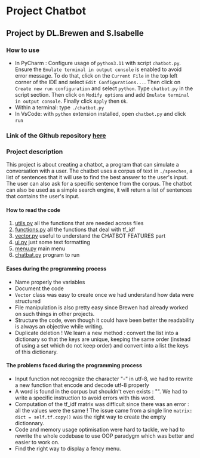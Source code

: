 # Project Chatbot
## Project by DL.Brewen and S.Isabelle

### How to use

- In PyCharm :
Configure usage of `python3.11` with script `chatbot.py`. Ensure the `Emulate terminal in output console` is enabled to avoid error message. To do that, click on the `Current File` in the top left corner of the IDE and select `Edit Configurations...`. Then click on `Create new run configuration` and select `python`. Type `chatbot.py` in the script section. Then click on `Modify options` and add `Emulate terminal in output console`. Finally click `Apply` then `Ok`.
- Within a terminal: type `./chatbot.py`
- In VsCode: with `python` extension installed, open `chatbot.py` and click `run`

### Link of the Github repository [here](https://github.com/sohukia/pychatbot-digonnauxlanrelec-somphone-int3.git)


### Project description
This project is about creating a chatbot, a program that can simulate a conversation with a user. The chatbot uses a corpus of text in `./speeches`, a list of sentences that it will use to find the best answer to the user's input. The user can also ask for a specific sentence from the corpus. The chatbot can also be used as a simple search engine, it will return a list of sentences that contains the user's input.


#### How to read the code
1. [utils.py](./source/utils.py) all the functions that are needed across files
2. [functions.py](./source/functions.py) all the functions that deal with tf_idf
3. [vector.py](./source/vector.py) useful to understand the CHATBOT FEATURES part
4. [ui.py](./source/ui.py) just some text formatting
5. [menu.py](./source/menu.py) main menu
6. [chatbat.py](chatbot.py) program to run

#### Eases during the programming process
- Name properly the variables
- Document the code
- `Vector` class was easy to create once we had understand how data were structured
- File manipulation is also pretty easy since Brewen had already worked on such things in other projects.
- Structure the code, even though it could have been better the readability is always an objective while writing.
- Duplicate deletion ! We learn a new method : convert the list into a dictionary so that the keys are unique, keeping the same order (instead of using a set which do not keep order) and convert into a list the keys of this dictionary. 

#### The problems faced during the programming process
- Input function not recognize the character "-" in utf-8, we had to rewrite a new function that encode and decode utf-8 properly
- A word is found in the corpus but shouldn't even exists : "". We had to write a specific instruction to avoid errors with this word.
- Computation of the tf_idf matrix was difficult since there was an error : all the values were the same ! The issue came from a single line `matrix: dict = self.tf.copy()` was the right way to create the empty dictionnary.
- Code and memory usage optimisation were hard to tackle, we had to rewrite the whole codebase to use OOP paradygm which was better and easier to work on.
- Find the right way to display a fency menu.
